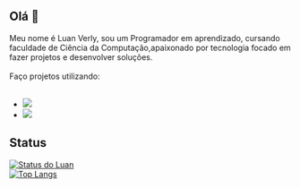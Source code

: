 ## Olá 👋
Meu nome é Luan Verly, sou um Programador em aprendizado, cursando faculdade de Ciência  da Computação,apaixonado por tecnologia focado em fazer projetos e desenvolver soluções.
<br>
<br>
Faço projetos utilizando:
<br>
<br>
- <img src="https://img.shields.io/badge/HTML5-E34F26?style=for-the-badge&logo=html5&logoColor=white">
- <img src="https://img.shields.io/badge/CSS3-1572B6?style=for-the-badge&logo=css3&logoColor=white">

## Status
[![Status do Luan](https://github-readme-stats.vercel.app/api?username=LuaLua404)](https://github.com/anuraghazra/github-readme-stats)
<br>
[![Top Langs](https://github-readme-stats.vercel.app/api/top-langs/?username=LuaLua404)](https://github.com/anuraghazra/github-readme-stats)




